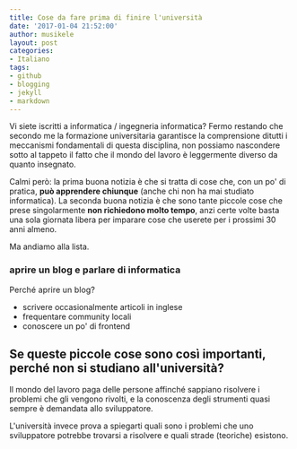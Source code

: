 ```yaml
---
title: Cose da fare prima di finire l'università
date: '2017-01-04 21:52:00'
author: musikele
layout: post
categories:
- Italiano
tags:
- github
- blogging
- jekyll
- markdown
---
```

Vi siete iscritti a informatica / ingegneria informatica? Fermo restando che secondo me la formazione universitaria garantisce la comprensione ditutti i meccanismi fondamentali di questa disciplina, non possiamo nascondere sotto al tappeto il fatto che il mondo del lavoro è leggermente diverso da quanto insegnato.

Calmi però: la prima buona notizia è che si tratta di cose che, con un po' di pratica, **può apprendere chiunque** (anche chi non ha mai studiato informatica). La seconda buona notizia è che sono tante piccole cose che prese singolarmente **non richiedono molto tempo**, anzi certe volte basta una sola giornata libera per imparare cose che userete per i prossimi 30 anni almeno.

Ma andiamo alla lista.

### <span style="letter-spacing: 0.01em;">aprire un blog e parlare di informatica</span>

<span style="letter-spacing: 0.01em;">Perché aprire un blog? </span>

*   scrivere occasionalmente articoli in inglese
*   frequentare community locali
*   conoscere un po' di frontend

## Se queste piccole cose sono così importanti, perché non si studiano all'università?

Il mondo del lavoro paga delle persone affinché sappiano risolvere i problemi che gli vengono rivolti, e la conoscenza degli strumenti quasi sempre è demandata allo sviluppatore. 

L'università invece prova a spiegarti quali sono i problemi che uno sviluppatore potrebbe trovarsi a risolvere e quali strade (teoriche) esistono.